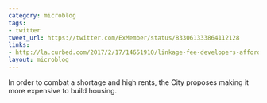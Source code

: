 ```yaml
---
category: microblog
tags:
- twitter
tweet_url: https://twitter.com/ExMember/status/833061333864112128
links:
- http://la.curbed.com/2017/2/17/14651910/linkage-fee-developers-affordable-housing-los-angeles
layout: microblog
---
```

In order to combat a shortage and high rents, the City proposes making it more expensive to build housing.
